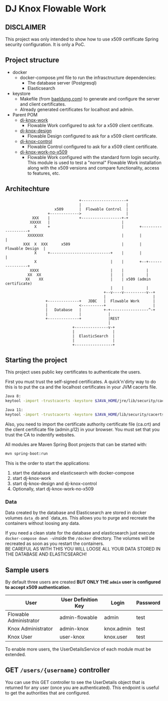 # DJ Knox Flowable Work

## DISCLAIMER

This project was only intended to show how to use x509 certificate Spring security configuration. It is only a PoC.

## Project structure

- docker
  - docker-compose.yml file to run the infrasctructure dependencies:
    - The database server (Postgresql)
    - Elasticsearch
- keystore
  - Makefile (from [baeldung.com](https://www.baeldung.com/x-509-authentication-in-spring-security#Keystores)) to generate and configure the server and client certificates.
  - Already generated certificates for localhost and admin.
- Parent POM
  - [dj-knox-work](https://localhost:8443)
    - Flowable Work configured to ask for a x509 client certificate.
  - [dj-knox-design](https://localhost:18091)
    - Flowable Design configured to ask for a x509 client certificate.
  - [dj-knox-control](https://localhost:18092)
    - Flowable Control configured to ask for a x509 client certificate.
  - [dj-knox-work-no-x509](http://localhost:8090)
    - Flowable Work configured with the standard form login security. This module is used to test a "normal" Flowable Work installation along with the x509 versions and compare functionality, access to features, etc.

## Architechture

```text
                                 +--------------------+
                                 |                    |
                      x509       |  Flowable Control  |
                   +------------->                    |
            XXX    |             +------------------+-+
           XXXXX   |                                |
             X     +                                |       +-------------------+
          XXXXXXX                                   |       |                   |
        XXX  X  XXX      x509                       |       |  Flowable Design  |
             X     +---------------------------+    |       |                   |
             X                                 |    |       +--+----------------+
           XXXX                                |    |          |
          XX  XX                               |    |          |
         XX    XX                              |    | x509 (admin certificate)
                                               |    |          |
                                            +--v----v----------v--+
                                            |                     |
                  +--------------+   JDBC   |  Flowable Work      |
                  |              <----------+                     |
                  |   Database   |          +-+-----------------^-+
                  |              |            |
                  +--------------+            |REST
                                              |
                              +---------------v-+
                              |                 |
                              |  ElasticSearch  |
                              |                 |
                              +-----------------+
```

## Starting the project

This project uses public key certificates to authenticate the users.

First you must trust the self-signed certificates. A quick'n'dirty way to do this is to put the ca and the localhost certificates in your JVM cacerts file.

```bash
Java 8:
keytool -import -trustcacerts -keystore $JAVA_HOME/jre/lib/security/cacerts -storepass changeit -alias DesatranquesCA -file ca.crt

Java 11:
keytool -import -trustcacerts -keystore $JAVA_HOME/lib/security/cacerts -storepass changeit -alias DesatranquesCA -file ca.crt

```

Also, you need to import the certificate authority certificate file (ca.crt) and the client certificate file (admin.p12) in your browser. You must set that you trust the CA to indentify websites.

All modules are Maven Spring Boot projects that can be started with:

```bash
mvn spring-boot:run
```

This is the order to start the applications:

1. start the database and elasticsearch with docker-compose
2. start dj-knox-work
3. start dj-knox-design and dj-knox-control
4. Optionally, start dj-knox-work-no-x509

### Data

Data created by the database and Elasticsearch are stored in docker volumes `data_db` and `data_es.
This allows you to purge and recreate the containers without loosing any data.

If you need a clean state for the database and elasticsearch just execute `docker-compose down -v`inside the `/docker` directory.
The volumes will be recreated as soon as you restart the containers.  
BE CAREFUL AS WITH THIS YOU WILL LOOSE ALL YOUR DATA STORED IN THE DATABASE AND ELASTICSEARCH!

## Sample users

By default three users are created **BUT ONLY THE `admin` user is configured to accept x509 authentication**.

| User | User Definition Key | Login | Password |
| -------------| ------------- | ------------- | ------------- |
| Flowable Administrator | admin-flowable | admin | test |
| Knox Administrator | admin-knox | knox.admin | test |
| Knox User | user-knox | knox.user | test |

To enable more users, the UserDetailsService of each module must be extended.

## GET `/users/{username}` controller

You can use this GET controller to see the UserDetails object that is returned for any user (once you are authenticated). This endpoint is useful to get the authorities that are configured.
